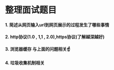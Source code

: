 # 整理面试题目

#### 1. 简述从网页输入url到网页展示的过程发生了哪些事情 

#### 2. http协议(1.0 , 1,1 , 2.0),https协议(了解越深越好)

#### 3. 浏览器缓存 与上面的问题相关:point_up:

#### 4. 垃圾收集机制相关